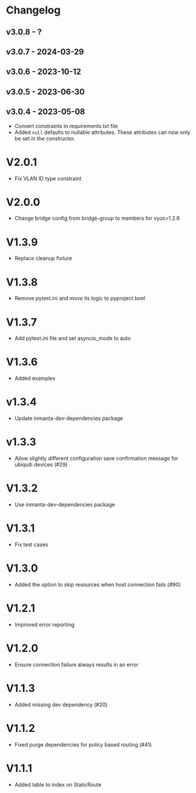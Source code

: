 # Changelog

## v3.0.8 - ?


## v3.0.7 - 2024-03-29


## v3.0.6 - 2023-10-12


## v3.0.5 - 2023-06-30


## v3.0.4 - 2023-05-08

- Convert constraints in requirements.txt file
- Added `null` defaults to nullable attributes. These attributes can now only be set in the constructor.

# V2.0.1
- Fix VLAN ID type constraint

# V2.0.0
- Change bridge config from bridge-group to members for vyos>1.2.6

# V1.3.9
- Replace cleanup fixture

# V1.3.8
- Remove pytest.ini and move its logic to pyproject.toml

# V1.3.7
- Add pytest.ini file and set asyncio_mode to auto

# V1.3.6
- Added examples

# v1.3.4
- Update inmanta-dev-dependencies package

# v1.3.3
- Allow slightly different configuration save confirmation message for ubiquiti devices (#29)

# V1.3.2
- Use inmanta-dev-dependencies package

# V1.3.1
- Fix test cases

# V1.3.0
- Added the option to skip resources when host connection fails (#90)

# V1.2.1
- Improved error reporting

# V1.2.0
- Ensure connection failure always results in an error

# V1.1.3
- Added missing dev dependency (#20)

# V1.1.2
- Fixed purge dependencies for policy based routing (#41)

# V1.1.1
- Added table to index on StaticRoute
